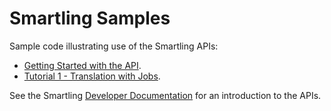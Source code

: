 # Smartling Samples

Sample code illustrating use of the Smartling APIs:

* [Getting Started with the API](tutorial-1-translating-with-jobs).
* [Tutorial 1 - Translation with Jobs](tutorial-1-translating-with-jobs). 


See the Smartling [Developer Documentation](https://help.smartling.com/hc/en-us/categories/1260801686149) for an introduction to the APIs.
